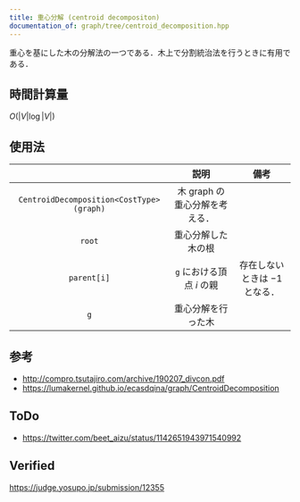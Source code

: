 ```yaml
---
title: 重心分解 (centroid decompositon)
documentation_of: graph/tree/centroid_decomposition.hpp
---
```


重心を基にした木の分解法の一つである．木上で分割統治法を行うときに有用である．


## 時間計算量

$O(\lvert V \rvert \log{\lvert V \rvert})$


## 使用法

||説明|備考|
|:--:|:--:|:--:|
|`CentroidDecomposition<CostType>(graph)`|木 $\mathrm{graph}$ の重心分解を考える．||
|`root`|重心分解した木の根||
|`parent[i]`|`g` における頂点 $i$ の親|存在しないときは $-1$ となる．|
|`g`|重心分解を行った木||


## 参考

- http://compro.tsutajiro.com/archive/190207_divcon.pdf
- https://lumakernel.github.io/ecasdqina/graph/CentroidDecomposition


## ToDo

- https://twitter.com/beet_aizu/status/1142651943971540992


## Verified

https://judge.yosupo.jp/submission/12355
